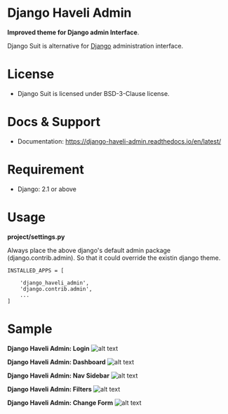 # Django Haveli Admin


**Improved theme for Django admin Interface**.

Django Suit is alternative for [Django](http://www.djangoproject.com) administration interface.

# License

* Django Suit is licensed under BSD-3-Clause license.


# Docs & Support

* Documentation: https://django-haveli-admin.readthedocs.io/en/latest/


# Requirement

* Django: 2.1 or above

# Usage

**project/settings.py**

Always place the above django's default admin package (django.contrib.admin). So that it could override the existin django theme.

```
INSTALLED_APPS = [

    'django_haveli_admin',
    'django.contrib.admin',
    ...
]
```



# Sample

**Django Haveli Admin: Login**
![alt text](https://github.com/purnendukar/django-haveli-admin/blob/master/django_haveli_admin-sample/django_haveli_login.png?raw=true)

**Django Haveli Admin: Dashboard**
![alt text](https://github.com/purnendukar/django-haveli-admin/blob/master/django_haveli_admin-sample/django_haveli_dashboard.png?raw=true)

**Django Haveli Admin: Nav Sidebar**
![alt text](https://github.com/purnendukar/django-haveli-admin/blob/master/django_haveli_admin-sample/django_haveli_sidebar.png?raw=true)

**Django Haveli Admin: Filters**
![alt text](https://github.com/purnendukar/django-haveli-admin/blob/master/django_haveli_admin-sample/django_haveli_filters.png?raw=true)

**Django Haveli Admin: Change Form**
![alt text](https://github.com/purnendukar/django-haveli-admin/blob/master/django_haveli_admin-sample/django_haveli_changeform.png?raw=true)



